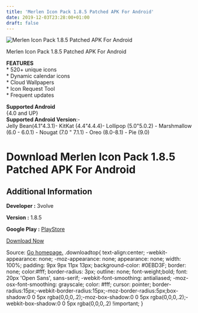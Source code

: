 ```yaml
---
title: 'Merlen Icon Pack 1.8.5 Patched APK For Android'
date: 2019-12-03T23:28:00+01:00
draft: false
---
```


![Merlen Icon Pack 1.8.5 Patched APK For Android](https://i0.wp.com/apkhome.net/wp-content/uploads/2019/12/Merlen-Icon-Pack-1.8.5-Patched.png "Merlen Icon Pack 1.8.5 Patched APK For Android")

  

Merlen Icon Pack 1.8.5 Patched APK For Android

**FEATURES**  
\* 520+ unique icons  
\* Dynamic calendar icons  
\* Cloud Wallpapers  
\* Icon Request Tool  
\* Frequent updates

**Supported Android**  
{4.0 and UP}  
**Supported Android Version**:-  
Jelly Bean(4.1"4.3.1)- KitKat (4.4"4.4.4)- Lollipop (5.0"5.0.2) - Marshmallow (6.0 - 6.0.1) - Nougat (7.0 " 7.1.1) - Oreo (8.0-8.1) - Pie (9.0)

Download Merlen Icon Pack 1.8.5 Patched APK For Android
=======================================================

Additional Information
----------------------

**Developer :** 3volve

**Version :** 1.8.5

**Google Play :** [PlayStore](https://play.google.com/store/apps/details?id=com.sreerag.merlen)

  

[Download Now](https://store4app.co/post/merlen-icon-pack-1-8-5-patched-apk-for-android_1575405728)

  
Source: [Go homepage.](https://store4app.co/post/merlen-icon-pack-1-8-5-patched-apk-for-android_1575405728) .downloadtop{ text-align:center; -webkit-appearance: none; -moz-appearance: none; appearance: none; width: 100%; padding: 9px 9px 11px 13px; background-color: #0EBD3F; border: none; color:#fff; border-radius: 3px; outline: none; font-weight;bold; font: 20px 'Open Sans', sans-serif; -webkit-font-smoothing: antialiased; -moz-osx-font-smoothing: grayscale; color: #fff; cursor: pointer; border-radius:15px;-webkit-border-radius:15px;-moz-border-radius:5px;box-shadow:0 0 5px rgba(0,0,0,.2);-moz-box-shadow:0 0 5px rgba(0,0,0,.2);-webkit-box-shadow:0 0 5px rgba(0,0,0,.2) !important; }